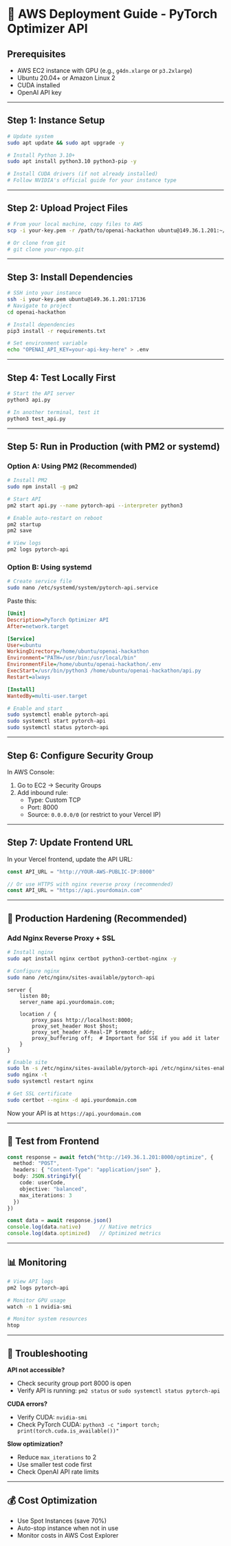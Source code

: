 # 🚀 AWS Deployment Guide - PyTorch Optimizer API

## Prerequisites
- AWS EC2 instance with GPU (e.g., `g4dn.xlarge` or `p3.2xlarge`)
- Ubuntu 20.04+ or Amazon Linux 2
- CUDA installed
- OpenAI API key

---

## Step 1: Instance Setup

```bash
# Update system
sudo apt update && sudo apt upgrade -y

# Install Python 3.10+
sudo apt install python3.10 python3-pip -y

# Install CUDA drivers (if not already installed)
# Follow NVIDIA's official guide for your instance type
```

---

## Step 2: Upload Project Files

```bash
# From your local machine, copy files to AWS
scp -i your-key.pem -r /path/to/openai-hackathon ubuntu@149.36.1.201:~/

# Or clone from git
# git clone your-repo.git
```

---

## Step 3: Install Dependencies

```bash
# SSH into your instance
ssh -i your-key.pem ubuntu@149.36.1.201:17136
# Navigate to project
cd openai-hackathon

# Install dependencies
pip3 install -r requirements.txt

# Set environment variable
echo "OPENAI_API_KEY=your-api-key-here" > .env
```

---

## Step 4: Test Locally First

```bash
# Start the API server
python3 api.py

# In another terminal, test it
python3 test_api.py
```

---

## Step 5: Run in Production (with PM2 or systemd)

### Option A: Using PM2 (Recommended)

```bash
# Install PM2
sudo npm install -g pm2

# Start API
pm2 start api.py --name pytorch-api --interpreter python3

# Enable auto-restart on reboot
pm2 startup
pm2 save

# View logs
pm2 logs pytorch-api
```

### Option B: Using systemd

```bash
# Create service file
sudo nano /etc/systemd/system/pytorch-api.service
```

Paste this:
```ini
[Unit]
Description=PyTorch Optimizer API
After=network.target

[Service]
User=ubuntu
WorkingDirectory=/home/ubuntu/openai-hackathon
Environment="PATH=/usr/bin:/usr/local/bin"
EnvironmentFile=/home/ubuntu/openai-hackathon/.env
ExecStart=/usr/bin/python3 /home/ubuntu/openai-hackathon/api.py
Restart=always

[Install]
WantedBy=multi-user.target
```

```bash
# Enable and start
sudo systemctl enable pytorch-api
sudo systemctl start pytorch-api
sudo systemctl status pytorch-api
```

---

## Step 6: Configure Security Group

In AWS Console:
1. Go to EC2 → Security Groups
2. Add inbound rule:
   - Type: Custom TCP
   - Port: 8000
   - Source: `0.0.0.0/0` (or restrict to your Vercel IP)

---

## Step 7: Update Frontend URL

In your Vercel frontend, update the API URL:

```typescript
const API_URL = "http://YOUR-AWS-PUBLIC-IP:8000"

// Or use HTTPS with nginx reverse proxy (recommended)
const API_URL = "https://api.yourdomain.com"
```

---

## 🔐 Production Hardening (Recommended)

### Add Nginx Reverse Proxy + SSL

```bash
# Install nginx
sudo apt install nginx certbot python3-certbot-nginx -y

# Configure nginx
sudo nano /etc/nginx/sites-available/pytorch-api
```

```nginx
server {
    listen 80;
    server_name api.yourdomain.com;

    location / {
        proxy_pass http://localhost:8000;
        proxy_set_header Host $host;
        proxy_set_header X-Real-IP $remote_addr;
        proxy_buffering off;  # Important for SSE if you add it later
    }
}
```

```bash
# Enable site
sudo ln -s /etc/nginx/sites-available/pytorch-api /etc/nginx/sites-enabled/
sudo nginx -t
sudo systemctl restart nginx

# Get SSL certificate
sudo certbot --nginx -d api.yourdomain.com
```

Now your API is at `https://api.yourdomain.com`

---

## 🧪 Test from Frontend

```typescript
const response = await fetch("http://149.36.1.201:8000/optimize", {
  method: "POST",
  headers: { "Content-Type": "application/json" },
  body: JSON.stringify({
    code: userCode,
    objective: "balanced",
    max_iterations: 3
  })
})

const data = await response.json()
console.log(data.native)      // Native metrics
console.log(data.optimized)   // Optimized metrics
```

---

## 📊 Monitoring

```bash
# View API logs
pm2 logs pytorch-api

# Monitor GPU usage
watch -n 1 nvidia-smi

# Monitor system resources
htop
```

---

## 🐛 Troubleshooting

**API not accessible?**
- Check security group port 8000 is open
- Verify API is running: `pm2 status` or `sudo systemctl status pytorch-api`

**CUDA errors?**
- Verify CUDA: `nvidia-smi`
- Check PyTorch CUDA: `python3 -c "import torch; print(torch.cuda.is_available())"`

**Slow optimization?**
- Reduce `max_iterations` to 2
- Use smaller test code first
- Check OpenAI API rate limits

---

## 💰 Cost Optimization

- Use Spot Instances (save 70%)
- Auto-stop instance when not in use
- Monitor costs in AWS Cost Explorer
